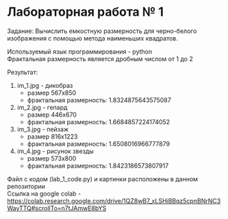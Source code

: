 # Лабораторная работа № 1
Задание: Вычислить  емкостную размерность для черно-белого  изображения с помощью  метода наименьших квадратов. 

Используемый язык программирования - python \
Фрактальная размерность является дробным числом от 1 до 2 

Результат:
1. im_1.jpg - дикобраз 
	- размер 567х850 
	- фрактальная размерность:  1.8324875643575087
2. im_2.jpg - гепард
	- размер 446х670 
	- фрактальная размерность:  1.6684857224174052
3. im_3.jpg - пейзаж
	- размер 816х1223 
	- фрактальная размерность:  1.6508016966777879
4. im_4.jpg - рисунок звезды
	- размер 573х800 
	- фрактальная размерность:  1.8423186573807917

Файл с кодом (lab_1_code.py) и картинки расположены в данном репозитории\
Ссылка на google colab - https://colab.research.google.com/drive/1QZ8wB7_xLSHiBBqz5cpnBNrNC3WayTTQ#scrollTo=n7tJAmwE8bYS


